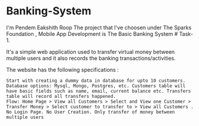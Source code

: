 # Banking-System
I'm Pendem Eakshith Roop
The project that I've choosen under The Sparks Foundation , Mobile App Development is The Basic Banking System # Task-1.

It's a simple web application used to transfer virtual money between multiple users and it also records the banking transactions/activities.

The website has the following specifications :

    Start with creating a dummy data in database for upto 10 customers. Database options: Mysql, Mongo, Postgres, etc. Customers table will have basic fields such as name, email, current balance etc. Transfers table will record all transfers happened.
    Flow: Home Page > View all Customers > Select and View one Customer > Transfer Money > Select customer to transfer to > View all Customers .
    No Login Page. No User Creation. Only transfer of money between multiple users
